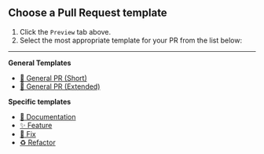 ## Choose a Pull Request template

1. Click the `Preview` tab above.
2. Select the most appropriate template for your PR from the list below:

---

**General Templates**
- [📑 General PR (Short)](?expand=1&template=general-small.md)
- [📑 General PR (Extended)](?expand=1&template=general-extended.md)

**Specific templates**
- [📝 Documentation](?expand=1&template=documentation.md)
- [✨ Feature](?expand=1&template=feature.md)
- [🐛 Fix](?expand=1&template=fix.md)
- [♻️ Refactor](?expand=1&template=refactor.md)